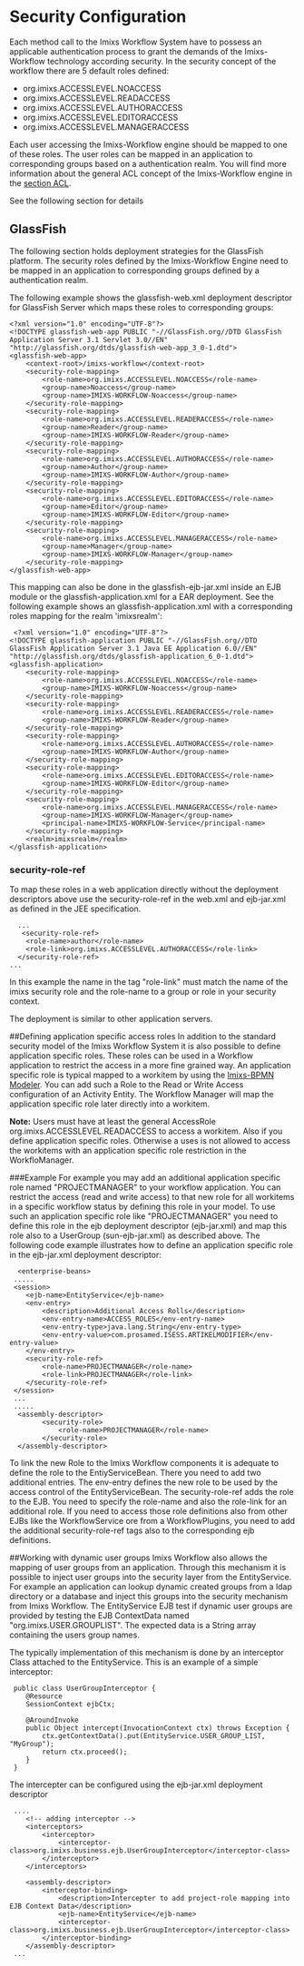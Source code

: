 # Security Configuration
Each method call to the Imixs Workflow System have to possess an applicable authentication process to grant the demands of the Imixs-Workflow technology according security. In the security concept of the workflow there are 5 default roles defined:

  * org.imixs.ACCESSLEVEL.NOACCESS  
  * org.imixs.ACCESSLEVEL.READACCESS
  * org.imixs.ACCESSLEVEL.AUTHORACCESS
  * org.imixs.ACCESSLEVEL.EDITORACCESS
  * org.imixs.ACCESSLEVEL.MANAGERACCESS

Each user accessing the Imixs-Workflow engine should be mapped to one of these roles. The user roles can be mapped in an application to corresponding groups based on a authentication realm.
You will find more information about the general ACL concept of the Imixs-Workflow engine in the [section ACL](../engine/acl.html). 

See the following section for details

## GlassFish
The following section holds deployment strategies for the GlassFish platform.
The security roles defined by the Imixs-Workflow Engine need to be mapped in an application to corresponding groups defined by a authentication realm.

The following example shows the glassfish-web.xml deployment descriptor for GlassFish Server which maps these roles to corresponding groups:
 
	<?xml version="1.0" encoding="UTF-8"?>
	<!DOCTYPE glassfish-web-app PUBLIC "-//GlassFish.org//DTD GlassFish Application Server 3.1 Servlet 3.0//EN" "http://glassfish.org/dtds/glassfish-web-app_3_0-1.dtd">
	<glassfish-web-app>
		<context-root>/imixs-workflow</context-root>
		<security-role-mapping>
			<role-name>org.imixs.ACCESSLEVEL.NOACCESS</role-name>
			<group-name>Noaccess</group-name>
			<group-name>IMIXS-WORKFLOW-Noaccess</group-name>
		</security-role-mapping>
		<security-role-mapping>
			<role-name>org.imixs.ACCESSLEVEL.READERACCESS</role-name>
			<group-name>Reader</group-name>
			<group-name>IMIXS-WORKFLOW-Reader</group-name>
		</security-role-mapping>
		<security-role-mapping>
			<role-name>org.imixs.ACCESSLEVEL.AUTHORACCESS</role-name>
			<group-name>Author</group-name>
			<group-name>IMIXS-WORKFLOW-Author</group-name>
		</security-role-mapping>
		<security-role-mapping>
			<role-name>org.imixs.ACCESSLEVEL.EDITORACCESS</role-name>
			<group-name>Editor</group-name>
			<group-name>IMIXS-WORKFLOW-Editor</group-name>
		</security-role-mapping>
		<security-role-mapping>
			<role-name>org.imixs.ACCESSLEVEL.MANAGERACCESS</role-name>
			<group-name>Manager</group-name>
			<group-name>IMIXS-WORKFLOW-Manager</group-name>
		</security-role-mapping>
	</glassfish-web-app>


This mapping can also be done in the glassfish-ejb-jar.xml inside an EJB module or the glassfish-application.xml for a EAR deployment. See the following example shows an glassfish-application.xml with a corresponding roles mapping for the realm 'imixsrealm':

	 <?xml version="1.0" encoding="UTF-8"?>
	<!DOCTYPE glassfish-application PUBLIC "-//GlassFish.org//DTD GlassFish Application Server 3.1 Java EE Application 6.0//EN" "http://glassfish.org/dtds/glassfish-application_6_0-1.dtd">
	<glassfish-application>
		<security-role-mapping>
			<role-name>org.imixs.ACCESSLEVEL.NOACCESS</role-name>
			<group-name>IMIXS-WORKFLOW-Noaccess</group-name>
		</security-role-mapping>
		<security-role-mapping>
			<role-name>org.imixs.ACCESSLEVEL.READERACCESS</role-name>
			<group-name>IMIXS-WORKFLOW-Reader</group-name>
		</security-role-mapping>
		<security-role-mapping>
			<role-name>org.imixs.ACCESSLEVEL.AUTHORACCESS</role-name>
			<group-name>IMIXS-WORKFLOW-Author</group-name>
		</security-role-mapping>
		<security-role-mapping>
			<role-name>org.imixs.ACCESSLEVEL.EDITORACCESS</role-name>
			<group-name>IMIXS-WORKFLOW-Editor</group-name>
		</security-role-mapping>
		<security-role-mapping>
			<role-name>org.imixs.ACCESSLEVEL.MANAGERACCESS</role-name>
			<group-name>IMIXS-WORKFLOW-Manager</group-name>
			<principal-name>IMIXS-WORKFLOW-Service</principal-name>
		</security-role-mapping>	
		<realm>imixsrealm</realm>
	</glassfish-application>


### security-role-ref 
To map these roles in a web application directly without the deployment descriptors above use  the security-role-ref in the web.xml and ejb-jar.xml as defined in the JEE specification.

	  ...  
	   <security-role-ref>
	    <role-name>author</role-name>
	    <role-link>org.imixs.ACCESSLEVEL.AUTHORACCESS</role-link>
	  </security-role-ref>
	...

In this example the name in the tag "role-link" must match the name of the imixs security role and the role-name to a group or role in your security context.


The deployment is similar to other application servers. 
  
##Defining application specific access roles
In addition to the standard security model of the Imixs Workflow System it is also possible to define application  specific roles. These roles can be used in a Workflow application to restrict the access in a more fine grained way. An application specific role is typical mapped to a workitem by using the [Imixs-BPMN Modeler](../modelling/index.html).  You can add such a Role to the Read or Write Access configuration of an Activity Entity.  The Workflow Manager will map the application specific role later directly into a workitem.

<strong>Note:</strong> Users must have at least the general AccessRole 
org.imixs.ACCESSLEVEL.READACCESS to access a workitem. Also if you define application specific roles. Otherwise a uses is not allowed to access the workitems with an application specific role restriction in the WorkfloManager.
 
 
###Example
For example you may add an additional application specific role named "PROJECTMANAGER" to your workflow application. You can restrict the access (read and write access) to that new role for all workitems in a specific workflow status by defining this role in your model.
To use such an application specific role like "PROJECTMANAGER" you need to define this role in the ejb deployment  descriptor (ejb-jar.xml) and map this role also to a UserGroup (sun-ejb-jar.xml) as described above. The following code example illustrates how to define an application specific role in the ejb-jar.xml deployment descriptor:

	  <enterprise-beans>
	 .....
	 <session>
		<ejb-name>EntityService</ejb-name>
		<env-entry>
			<description>Additional Access Rolls</description>
			<env-entry-name>ACCESS_ROLES</env-entry-name>
			<env-entry-type>java.lang.String</env-entry-type>
			<env-entry-value>com.prosamed.ISESS.ARTIKELMODIFIER</env-entry-value>
		</env-entry>
		<security-role-ref>
			<role-name>PROJECTMANAGER</role-name>
			<role-link>PROJECTMANAGER</role-link>
		</security-role-ref>
	 </session>
	 ...
	 .....
	  <assembly-descriptor>
			<security-role>
				<role-name>PROJECTMANAGER</role-name>
			</security-role>
	  </assembly-descriptor>


To link the new Role to the Imixs Workflow components it is adequate to define the role to the  EntiyServiceBean. There you need to add two additional entries. The env-entry defines the new role to be used by the access control of the EntityServiceBean. The security-role-ref adds the role to the EJB. You need to specify the role-name and also the role-link
for an additional role. If you need to access those role definitions also from other EJBs like the WorkflowService ore from a WorkflowPlugins, you need to add the additional security-role-ref tags also to the corresponding ejb definitions.

##Working with dynamic user groups
Imixs Workflow also allows the mapping of user groups from an application. Through this mechanism it is possible to inject user groups into the  security layer from the EntityService.  For example an application can lookup dynamic created groups from a ldap directory or a  database and inject this groups into the security mechanism from Imixs Workflow. The EntityService EJB test if dynamic user groups are provided by testing the EJB ContextData named "org.imixs.USER.GROUPLIST". The expected data is a  String array containing the users group names.   
 
The typically implementation of this mechanism is done by an interceptor Class attached to the EntityService. This is an example of a simple interceptor:
 
	 public class UserGroupInterceptor {
		@Resource
		SessionContext ejbCtx;
	
		@AroundInvoke
		public Object intercept(InvocationContext ctx) throws Exception {
			ctx.getContextData().put(EntityService.USER_GROUP_LIST, "MyGroup");
			return ctx.proceed();
		}
	 }
 
The intercepter can be configured using the ejb-jar.xml deployment descriptor

	 ....
		<!-- adding interceptor -->
		<interceptors>
			<interceptor>
				<interceptor-class>org.imixs.business.ejb.UserGroupInterceptor</interceptor-class>
			</interceptor>
		</interceptors>
	
		<assembly-descriptor>
			<interceptor-binding>
				<description>Intercepter to add project-role mapping into EJB Context Data</description>
				<ejb-name>EntityService</ejb-name>
				<interceptor-class>org.imixs.business.ejb.UserGroupInterceptor</interceptor-class>
			</interceptor-binding>
		</assembly-descriptor>
	 ...
 